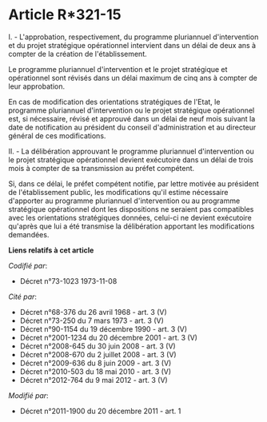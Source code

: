 # Article R*321-15

I. - L'approbation, respectivement, du programme pluriannuel d'intervention et du projet stratégique opérationnel intervient
dans un délai de deux ans à compter de la création de l'établissement. 

Le programme pluriannuel d'intervention et le projet stratégique et opérationnel sont révisés dans un délai maximum de cinq
ans à compter de leur approbation. 

En cas de modification des orientations stratégiques de l'Etat, le programme pluriannuel d'intervention ou le projet
stratégique opérationnel est, si nécessaire, révisé et approuvé dans un délai de neuf mois suivant la date de notification au
président du conseil d'administration et au directeur général de ces modifications. 

II. - La délibération approuvant le programme pluriannuel d'intervention ou le projet stratégique opérationnel devient
exécutoire dans un délai de trois mois à compter de sa transmission au préfet compétent. 

Si, dans ce délai, le préfet compétent notifie, par lettre motivée au président de l'établissement public, les modifications
qu'il estime nécessaire d'apporter au programme pluriannuel d'intervention ou au programme stratégique opérationnel dont les
dispositions ne seraient pas compatibles avec les orientations stratégiques données, celui-ci ne devient exécutoire qu'après
que lui a été transmise la délibération apportant les modifications demandées.

**Liens relatifs à cet article**

_Codifié par_:

  - Décret n°73-1023 1973-11-08

_Cité par_:

  - Décret n°68-376 du 26 avril 1968 - art. 3 (V)
  - Décret n°73-250 du 7 mars 1973 - art. 3 (V)
  - Décret n°90-1154 du 19 décembre 1990 - art. 3 (V)
  - Décret n°2001-1234 du 20 décembre 2001 - art. 3 (V)
  - Décret n°2008-645 du 30 juin 2008 - art. 3 (V)
  - Décret n°2008-670 du 2 juillet 2008 - art. 3 (V)
  - Décret n°2009-636 du 8 juin 2009 - art. 3 (V)
  - Décret n°2010-503 du 18 mai 2010 - art. 3 (V)
  - Décret n°2012-764 du 9 mai 2012 - art. 3 (V)

_Modifié par_:

  - Décret n°2011-1900 du 20 décembre 2011 - art. 1
